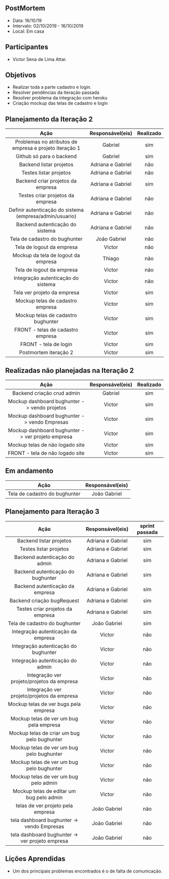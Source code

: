 ## PostMortem

- Data: 16/10/19
- Intervalo: 02/10/2019 - 16/10/2019
- Local: Em casa

## Participantes

- Victor Sena de Lima Attar.

## Objetivos

- Realizar toda a parte cadastro e login.
- Resolver pendências da iteração passada
- Resolver problema da integração com heroku
- Criação mockup das telas de cadastro e login

## Planejamento da Iteração 2

|                          Ação                           | Responsável(eis)  | Realizado |
| :-----------------------------------------------------: | :---------------: | :-------: |
| Problemas no atributos de empresa e projeto iteração 1  |      Gabriel      |    sim    |
|                Github só para o backend                 |      Gabriel      |    sim    |
|                 Backend listar projetos                 | Adriana e Gabriel |    não    |
|                 Testes listar projetos                  | Adriana e Gabriel |    não    |
|            Backend criar projetos da empresa            | Adriana e Gabriel |    sim    |
|            Testes criar projetos da empresa             | Adriana e Gabriel |    não    |
| Definir autenticação do sistema (empresa/admin/usuario) | Adriana e Gabriel |    não    |
|             Backend autenticação do sistema             | Adriana e Gabriel |    não    |
|              Tela de cadastro do bughunter              |   João Gabriel    |    não    |
|                Tela de logout da empresa                |      Victor       |    não    |
|           Mockup da tela de logout da empresa           |      Thiago       |    não    |
|                Tela de logout da empresa                |      Victor       |    não    |
|           Integração autenticação do sistema            |      Victor       |    não    |
|               Tela ver projeto da empresa               |      Victor       |    sim    |
|            Mockup telas de cadastro empresa             |      Victor       |    sim    |
|           Mockup telas de cadastro bughunter            |      Victor       |    sim    |
|            FRONT - telas de cadastro empresa            |      Victor       |    sim    |
|                  FRONT - tela de login                  |      Victor       |    sim    |
|                  Postmortem iteração 2                  |      Victor       |    sim    |

## Realizadas não planejadas na Iteração 2

|                       Ação                        | Responsável(eis) | Realizado |
| :-----------------------------------------------: | :--------------: | :-------: |
|            Backend criação crud admin             |     Gabriel      |    sim    |
|   Mockup dashboard bughunter -> vendo projetos    |      Victor      |    sim    |
|   Mockup dashboard bughunter -> vendo Empresas    |      Victor      |    sim    |
| Mockup dashboard bughunter -> ver projeto empresa |      Victor      |    sim    |
|          Mockup telas de não logado site          |      Victor      |    sim    |
|          FRONT - tela de não logado site          |      Victor      |    sim    |

## Em andamento

|             Ação              | Responsável(eis) |
| :---------------------------: | :--------------: |
| Tela de cadastro do bughunter |   João Gabriel   |

## Planejamento para Iteração 3

|                      Ação                       | Responsável(eis)  | sprint passada |
| :---------------------------------------------: | :---------------: | :------------: |
|             Backend listar projetos             | Adriana e Gabriel |      sim       |
|             Testes listar projetos              | Adriana e Gabriel |      sim       |
|          Backend autenticação do admin          | Adriana e Gabriel |      sim       |
|        Backend autenticação do bughunter        | Adriana e Gabriel |      sim       |
|         Backend autenticação da empresa         | Adriana e Gabriel |      sim       |
|           Backend criação bugRequest            | Adriana e Gabriel |      sim       |
|        Testes criar projetos da empresa         | Adriana e Gabriel |      sim       |
|          Tela de cadastro do bughunter          |   João Gabriel    |      sim       |
|       Integração autenticação da empresa        |      Victor       |      não       |
|      Integração autenticação do bughunter       |      Victor       |      não       |
|        Integração autenticação do admin         |      Victor       |      não       |
|   Integração ver projeto/projetos da empresa    |      Victor       |      não       |
|   Integração ver projeto/projetos da empresa    |      Victor       |      não       |
|      Mockup telas de ver bugs pela empresa      |      Victor       |      não       |
|     Mockup telas de ver um bug pela empresa     |      Victor       |      não       |
|   Mockup telas de criar um bug pelo bughunter   |      Victor       |      não       |
|    Mockup telas de ver um bug pelo bughunter    |      Victor       |      não       |
|    Mockup telas de ver um bug pelo bughunter    |      Victor       |      não       |
|      Mockup telas de ver um bug pelo admin      |      Victor       |      não       |
|    Mockup telas de editar um bug pelo admin     |      Victor       |      não       |
|        telas de ver projeto pela empresa        |   João Gabriel    |      não       |
|   tela dashboard bughunter -> vendo Empresas    |   João Gabriel    |      não       |
| tela dashboard bughunter -> ver projeto empresa |   João Gabriel    |      não       |

## Lições Aprendidas

- Um dos principais problemas encontrados é o de falta de comunicação.

